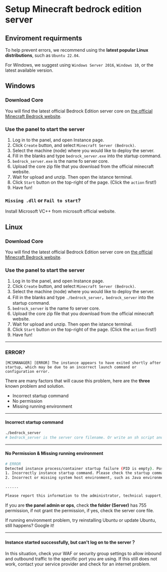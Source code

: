 # Setup Minecraft bedrock edition server

## Enviroment requirments

To help prevent errors, we recommend using the **latest popular Linux distributions**, such as `Ubuntu 22.04`.

For Windows, we suggest using `Windows Server 2016`, `Windows 10`, or the latest available version.

## Windows

### Download Core

You will find the latest official Bedrock Edition server core on [the official Minecraft Bedrock website](https://www.minecraft.net/zh-hans/download/server/bedrock).

### Use the panel to start the server

1. Log in to the panel, and open Instance page.
2. Click `Create` button, and select `Minecraft Server (Bedrock)`.
3. Select the machine (node) where you would like to deploy the server.
4. Fill in the blanks and type `bedrock_server.exe` into the startup command.
5. `bedrock_server.exe` is the name fo server core.
6. Upload the core zip file that you download from the official minecraft website.
7. Wait for upload and unzip. Then open the istance terminal.
8. Click `Start` button on the top-right of the page. (Click the `action` first!)
9. Have fun!

### `Missing .dll` or `Fail to start`?

Install Microsoft VC++ from microsoft official website.

## Linux

### Download Core

You will find the latest official Bedrock Edition server core on [the official Minecraft Bedrock website](https://www.minecraft.net/zh-hans/download/server/bedrock).

### Use the panel to start the server

1. Log in to the panel, and open Instance page.
2. Click `Create` button, and select `Minecraft Server (Bedrock)`.
3. Select the machine (node) where you would like to deploy the server.
4. Fill in the blanks and type `./bedrock_server`，`bedrock_server` into the startup command.
5. `bedrock_server` is the name fo server core.
6. Upload the core zip file that you download from the official minecraft website.
7. Wait for upload and unzip. Then open the istance terminal.
8. Click `Start` button on the top-right of the page. (Click the `action` first!)
9. Have fun!

---

### ERROR?

```
[MCSMANAGER] [ERROR] The instance appears to have exited shortly after startup, which may be due to an incorrect launch command or configuration error.
```

There are many factors that will cause this problem, here are the **three** known problem and solution.

- Incorrect startup command
- No permission
- Missing running environment

---

#### Incorrect startup command

```bash
./bedrock_server
# bedrock_server is the server core filename. Or write an sh script and run sh <yourscript>.sh
```

---

#### No Permission & Missing running environment

```bash
# ERROR
Detected instance process/container startup failure (PID is empty). Possible reasons are:
1. Incorrectly instance startup command. Please check the startup command and parameters in the instance settings.
2. Incorrect or missing system host environment, such as Java environment, etc.

......

Please report this information to the administrator, technical support, or troubleshoot yourself.
```

If you are **the panel admin or ops**, check **the folder (Server)** has 755 permission, if not grant the permission, if yes, check the server core file.

If running environment problem, try reinstalling Ubuntu or update Ubuntu, still happens? Google it!

---

#### Instance started successfully, but can't log on to the server？

In this situation, check your WAF or security group settings to allow inbound and outbound traffic to the specific port you are using. If this still does not work, contact your service provider and check for an internet problem.

